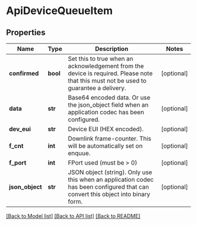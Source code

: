 # ApiDeviceQueueItem

## Properties
Name | Type | Description | Notes
------------ | ------------- | ------------- | -------------
**confirmed** | **bool** | Set this to true when an acknowledgement from the device is required. Please note that this must not be used to guarantee a delivery. | [optional] 
**data** | **str** | Base64 encoded data. Or use the json_object field when an application codec has been configured. | [optional] 
**dev_eui** | **str** | Device EUI (HEX encoded). | [optional] 
**f_cnt** | **int** | Downlink frame-counter. This will be automatically set on enquue. | [optional] 
**f_port** | **int** | FPort used (must be &gt; 0) | [optional] 
**json_object** | **str** | JSON object (string). Only use this when an application codec has been configured that can convert this object into binary form. | [optional] 

[[Back to Model list]](../README.md#documentation-for-models) [[Back to API list]](../README.md#documentation-for-api-endpoints) [[Back to README]](../README.md)


